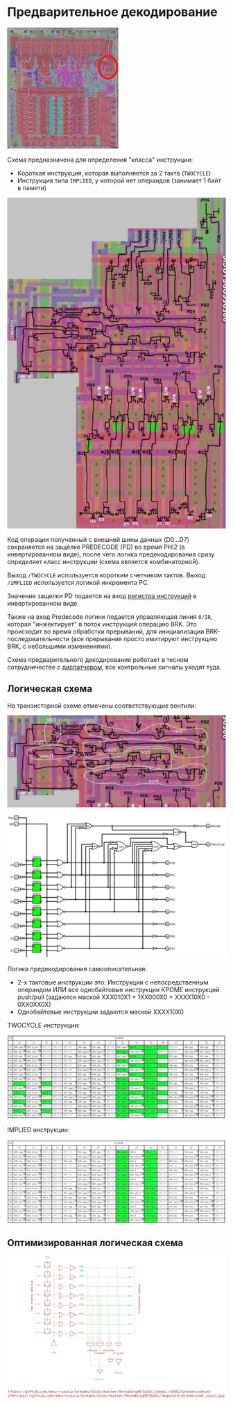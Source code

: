 # Предварительное декодирование

![6502_locator_predecode](/BreakingNESWiki/imgstore/6502/6502_locator_predecode.jpg)

Схема предназначена для определения "класса" инструкции: 
- Короткая инструкция, которая выполняется за 2 такта (`TWOCYCLE`)
- Инструкция типа `IMPLIED`, у которой нет операндов (занимает 1 байт в памяти)

![predecode_tran](/BreakingNESWiki/imgstore/predecode_tran.jpg)

Код операции полученный с внешней шины данных (D0...D7) сохраняется на защелке PREDECODE (PD) во время PHI2 (в инвертированном виде), после чего логика предекодирования сразу определяет класс инструкции (схема является комбинаторной).

Выход `/TWOCYCLE` используется коротким счетчиком тактов. Выход `/IMPLIED` используется логикой инкремента PC.

Значение защелки PD подается на вход [регистра инструкций](ir.md) в инвертированном виде.

Также на вход Predecode логики подается управляющая линия `0/IR`, которая "инжектирует" в поток инструкций операцию BRK. Это происходит во время обработки прерываний, для инициализации BRK-последовательности (все прерывания просто имитируют инструкцию BRK, с небольшими изменениями).

Схема предварительного декодирования работает в тесном сотрудничестве с [диспатчером](dispatch.md), все контрольные сигналы уходят туда.

## Логическая схема

На транзисторной схеме отмечены соответствующие вентили:

![predecode_tran_gates](/BreakingNESWiki/imgstore/predecode_tran_gates.jpg)

![predecode_logic](/BreakingNESWiki/imgstore/predecode_logic.jpg)

Логика предекодирования самоописательная:
- 2-х тактовые инструкции это: Инструкции с непосредственным операндом ИЛИ все однобайтовые инструкции КРОМЕ инструкций push/pull (задаются маской XXX010X1 + 1XX000X0 + XXXX10X0 - 0XX0XX0X)
- Однобайтовые инструкции задаются маской XXXX10X0

TWOCYCLE инструкции:

![predecode_twocycle](/BreakingNESWiki/imgstore/predecode_twocycle.jpg)

IMPLIED инструкции:

![predecode_implied](/BreakingNESWiki/imgstore/predecode_implied.jpg)

## Оптимизированная логическая схема

![24_predecode_logic](/BreakingNESWiki/imgstore/6502/ttlworks/24_predecode_logic.png)
